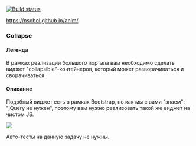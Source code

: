 [![Build status](https://ci.appveyor.com/api/projects/status/d72ic07nxt0yoofg?svg=true)](https://ci.appveyor.com/project/NSobol/anim)

https://nsobol.github.io/anim/

### Collapse

#### Легенда

В рамках реализации большого портала вам необходимо сделать виджет "collapsible"-контейнеров, который может разворачиваться и сворачиваться.

#### Описание

Подобный виджет есть в рамках Bootstrap, но как мы с вами "знаем": "jQuery не нужен", поэтому вам нужно реализовать такой же виджет на чистом JS.

![](./pic/collapse.gif)

Авто-тесты на данную задачу не нужны.
